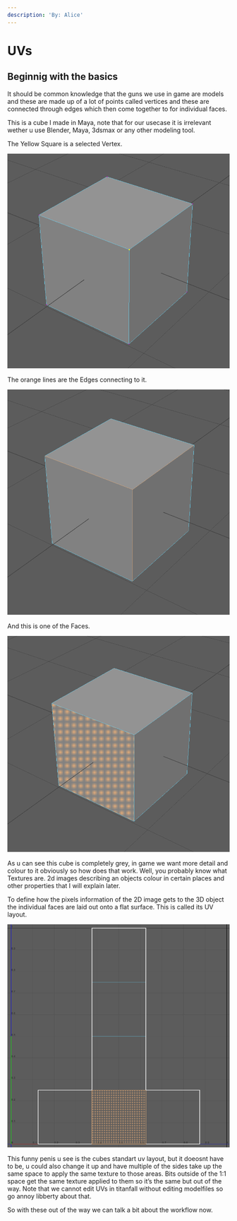 ```yaml
---
description: 'By: Alice'
---
```


# UVs

## Beginnig with the basics

It should be common knowledge that the guns we use in game are models and these are made up of a lot of points called vertices and these are connected through edges which then come together to for individual faces.

This is a cube I made in Maya, note that for our usecase it is irrelevant wether u use Blender, Maya, 3dsmax or any other modeling tool.&#x20;

The Yellow Square is a selected Vertex.

![](<../.gitbook/assets/grafik (4) (1) (1).png>)

The orange lines are the Edges connecting to it.

![](<../.gitbook/assets/grafik (1) (1) (1) (1).png>)

And this is one of the Faces.

![](<../.gitbook/assets/grafik (3) (1) (1) (1).png>)

As u can see this cube is completely grey, in game we want more detail and colour to it obviously so how does that work. Well, you probably know what Textures are. 2d images describing an objects colour in certain places and other properties that I will explain later.

To define how the pixels information of the 2D image gets to the 3D object the individual faces are laid out onto a flat surface. This is called its UV layout.

![](<../.gitbook/assets/grafik (15) (1).png>)

This funny penis u see is the cubes standart uv layout, but it doeosnt have to be, u could also change it up and have multiple of the sides take up the same space to apply the same texture to those areas. Bits outside of the 1:1 space get the same texture applied to them so it’s the same but out of the way. Note that we cannot edit UVs in titanfall without editing modelfiles so go annoy libberty about that.

So with these out of the way we can talk a bit about the workflow now.

